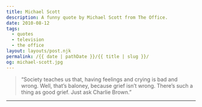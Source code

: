 ```yaml
---
title: Michael Scott
description: A funny quote by Michael Scott from The Office.
date: 2010-08-12
tags: 
  - quotes
  - television
  - the office
layout: layouts/post.njk
permalink: /{{ date | pathDate }}/{{ title | slug }}/
og: michael-scott.jpg
---
```


> “Society teaches us that, having feelings and crying is bad and wrong. Well, that’s baloney, because grief isn’t wrong. There’s such a thing as good grief. Just ask Charlie Brown.”

---
